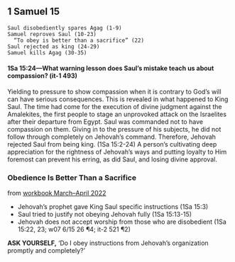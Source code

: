 ## 1 Samuel 15

```
Saul disobediently spares Agag (1-9) 
Samuel reproves Saul (10-23)
  “To obey is better than a sacrifice” (22)
Saul rejected as king (24-29)
Samuel kills Agag (30-35)
```

#### 1Sa 15:24​—What warning lesson does Saul’s mistake teach us about compassion? (it-1 493)

Yielding to pressure to show compassion when it is contrary to God’s will can have serious consequences. This is revealed in what happened to King Saul. The time had come for the execution of divine judgment against the Amalekites, the first people to stage an unprovoked attack on the Israelites after their departure from Egypt. Saul was commanded not to have compassion on them. Giving in to the pressure of his subjects, he did not follow through completely on Jehovah’s command. Therefore, Jehovah rejected Saul from being king. (1Sa 15:2-24) A person’s cultivating deep appreciation for the rightness of Jehovah’s ways and putting loyalty to Him foremost can prevent his erring, as did Saul, and losing divine approval.

### Obedience Is Better Than a Sacrifice

from [workbook March–April 2022](https://www.jw.org/en/library/jw-meeting-workbook/march-april-2022-mwb/Life-and-Ministry-Meeting-Schedule-for-March-14-20-2022/Obedience-Is-Better-Than-a-Sacrifice/)

- Jehovah’s prophet gave King Saul specific instructions (1Sa 15:3)
- Saul tried to justify not obeying Jehovah fully (1Sa 15:13-15)
- Jehovah does not accept worship from those who are disobedient (1Sa 15:22, 23; w07 6/15 26 ¶4; it-2 521 ¶2)

**ASK YOURSELF,** ‘Do I obey instructions from Jehovah’s organization promptly and completely?’
